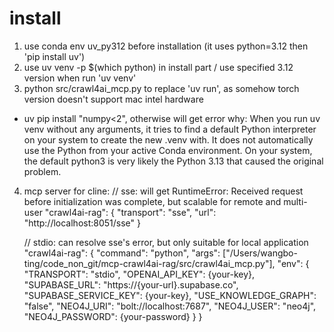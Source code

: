 # install
1. use conda env uv_py312 before installation (it uses python=3.12 then 'pip install uv')
2. use uv venv -p $(which python) in install part / use specified 3.12 version when run 'uv venv'
3. python src/crawl4ai_mcp.py to replace 'uv run', as somehow torch version doesn't support mac intel hardware
- uv pip install "numpy<2", otherwise will get error 
why:
 When you run uv venv without any arguments, it tries to find a default Python interpreter on your system to create the new .venv with. It does not automatically use the Python from your active Conda environment. On your system, the default python3 is very likely the Python 3.13 that caused the original problem.

 4. mcp server for cline:
    // sse: will get RuntimeError: Received request before initialization was complete, but scalable for remote and multi-user
    "crawl4ai-rag": {
      "transport": "sse",
      "url": "http://localhost:8051/sse"
    }

    // stdio: can resolve sse's error, but only suitable for local application
    "crawl4ai-rag": {
      "command": "python",
      "args": ["/Users/wangbo-ting/code_non_git/mcp-crawl4ai-rag/src/crawl4ai_mcp.py"],
      "env": {
        "TRANSPORT": "stdio",
        "OPENAI_API_KEY": {your-key},
        "SUPABASE_URL": "https://{your-url}.supabase.co",
        "SUPABASE_SERVICE_KEY": {your-key},
        "USE_KNOWLEDGE_GRAPH": "false",
        "NEO4J_URI": "bolt://localhost:7687",
        "NEO4J_USER": "neo4j",
        "NEO4J_PASSWORD": {your-password}
      }
    }



